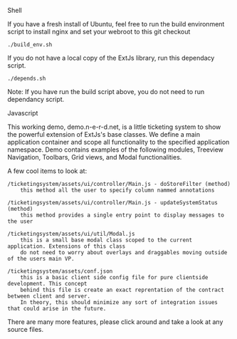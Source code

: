 Shell

If you have a fresh install of Ubuntu, feel free to run the build
environment script to install nginx and set your webroot to this git checkout

```
./build_env.sh
```

If you do not have a local copy of the ExtJs library,
run this dependacy script. 

```
./depends.sh
```

Note: If you have run the build script above, you do not need to run
	dependancy script.


Javascript

This working demo, demo.n-e-r-d.net, is a little ticketing system to show the powerful extension
of ExtJs's base classes. We define a main application container and scope all functionality to the
specified application namespace. Demo contains examples of the following modules, Treeview Navigation, 
Toolbars, Grid views, and Modal functionalities. 

A few cool items to look at: 
	
	/ticketingsystem/assets/ui/controller/Main.js - doStoreFilter (method)
		this method all the user to specify column nammed annotations

	/ticketingsystem/assets/ui/controller/Main.js - updateSystemStatus (method)
		this method provides a single entry point to display messages to the user

	/ticketingsystem/assets/ui/util/Modal.js 
		this is a small base modal class scoped to the current application. Extensions of this class
		do not need to worry about overlays and draggables moving outside of the users main VP.

	/ticketingsystem/assets/conf.json
		this is a basic client side config file for pure clientside development. This concept
		behind this file is create an exact reprentation of the contract between client and server. 
		In theory, this should minimize any sort of integration issues that could arise in the future.

There are many more features, please click around and take a look at any source files. 
	
